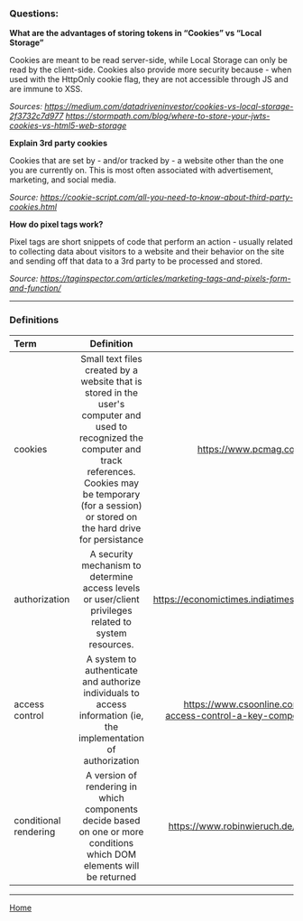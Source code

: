 ### Questions:

**What are the advantages of storing tokens in “Cookies” vs “Local Storage”**

Cookies are meant to be read server-side, while Local Storage can only be read by the client-side.  Cookies also provide more security  because - when used with the HttpOnly cookie flag, they are not accessible through JS and are immune to XSS.

*Sources:* 
*https://medium.com/datadriveninvestor/cookies-vs-local-storage-2f3732c7d977*
*https://stormpath.com/blog/where-to-store-your-jwts-cookies-vs-html5-web-storage*

**Explain 3rd party cookies**

Cookies that are set by - and/or tracked by - a website other than the one you are currently on.  This is most often associated with advertisement, marketing, and social media.

*Source: https://cookie-script.com/all-you-need-to-know-about-third-party-cookies.html*

**How do pixel tags work?**

Pixel tags are short snippets of code that perform an action - usually related to collecting data about visitors to a website and their behavior on the site and sending off that data to a 3rd party to be processed and stored.

*Source: https://taginspector.com/articles/marketing-tags-and-pixels-form-and-function/*

---

### Definitions

|Term|Definition|Source|
|:--|:-:|--:|
|cookies|Small text files created by a website that is stored in the user's computer and used to recognized the computer and track references.  Cookies may be temporary (for a session) or stored on the hard drive for persistance|https://www.pcmag.com/encyclopedia/term/cookie|
|authorization|A security mechanism to determine access levels or user/client privileges related to system resources.|https://economictimes.indiatimes.com/definition/authorization|
|access control|A system to authenticate and authorize individuals to access information (ie, the implementation of authorization|https://www.csoonline.com/article/3251714/what-is-access-control-a-key-component-of-data-security.html|
|conditional rendering|A version of rendering in which components decide based on one or more conditions which DOM elements will be returned|https://www.robinwieruch.de/conditional-rendering-react|

---

[Home](https://jchinzi.github.io/reading-notes/)